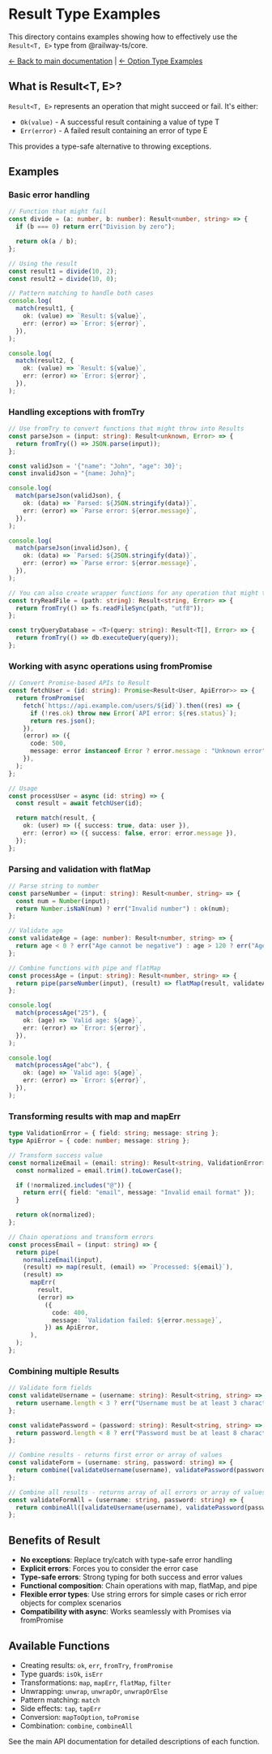 # Result Type Examples

This directory contains examples showing how to effectively use the `Result<T, E>` type from @railway-ts/core.

[← Back to main documentation](../../README.md) | [← Option Type Examples](../option/OPTION.md)

## What is Result<T, E>?

`Result<T, E>` represents an operation that might succeed or fail. It's either:

- `Ok(value)` - A successful result containing a value of type T
- `Err(error)` - A failed result containing an error of type E

This provides a type-safe alternative to throwing exceptions.

## Examples

### Basic error handling

```typescript
// Function that might fail
const divide = (a: number, b: number): Result<number, string> => {
  if (b === 0) return err("Division by zero");

  return ok(a / b);
};

// Using the result
const result1 = divide(10, 2);
const result2 = divide(10, 0);

// Pattern matching to handle both cases
console.log(
  match(result1, {
    ok: (value) => `Result: ${value}`,
    err: (error) => `Error: ${error}`,
  }),
);

console.log(
  match(result2, {
    ok: (value) => `Result: ${value}`,
    err: (error) => `Error: ${error}`,
  }),
);
```

### Handling exceptions with fromTry

```typescript
// Use fromTry to convert functions that might throw into Results
const parseJson = (input: string): Result<unknown, Error> => {
  return fromTry(() => JSON.parse(input));
};

const validJson = '{"name": "John", "age": 30}';
const invalidJson = "{name: John}";

console.log(
  match(parseJson(validJson), {
    ok: (data) => `Parsed: ${JSON.stringify(data)}`,
    err: (error) => `Parse error: ${error.message}`,
  }),
);

console.log(
  match(parseJson(invalidJson), {
    ok: (data) => `Parsed: ${JSON.stringify(data)}`,
    err: (error) => `Parse error: ${error.message}`,
  }),
);

// You can also create wrapper functions for any operation that might throw
const tryReadFile = (path: string): Result<string, Error> => {
  return fromTry(() => fs.readFileSync(path, "utf8"));
};

const tryQueryDatabase = <T>(query: string): Result<T[], Error> => {
  return fromTry(() => db.executeQuery(query));
};
```

### Working with async operations using fromPromise

```typescript
// Convert Promise-based APIs to Result
const fetchUser = (id: string): Promise<Result<User, ApiError>> => {
  return fromPromise(
    fetch(`https://api.example.com/users/${id}`).then((res) => {
      if (!res.ok) throw new Error(`API error: ${res.status}`);
      return res.json();
    }),
    (error) => ({
      code: 500,
      message: error instanceof Error ? error.message : "Unknown error",
    }),
  );
};

// Usage
const processUser = async (id: string) => {
  const result = await fetchUser(id);

  return match(result, {
    ok: (user) => ({ success: true, data: user }),
    err: (error) => ({ success: false, error: error.message }),
  });
};
```

### Parsing and validation with flatMap

```typescript
// Parse string to number
const parseNumber = (input: string): Result<number, string> => {
  const num = Number(input);
  return Number.isNaN(num) ? err("Invalid number") : ok(num);
};

// Validate age
const validateAge = (age: number): Result<number, string> => {
  return age < 0 ? err("Age cannot be negative") : age > 120 ? err("Age cannot be greater than 120") : ok(age);
};

// Combine functions with pipe and flatMap
const processAge = (input: string): Result<number, string> => {
  return pipe(parseNumber(input), (result) => flatMap(result, validateAge));
};

console.log(
  match(processAge("25"), {
    ok: (age) => `Valid age: ${age}`,
    err: (error) => `Error: ${error}`,
  }),
);

console.log(
  match(processAge("abc"), {
    ok: (age) => `Valid age: ${age}`,
    err: (error) => `Error: ${error}`,
  }),
);
```

### Transforming results with map and mapErr

```typescript
type ValidationError = { field: string; message: string };
type ApiError = { code: number; message: string };

// Transform success value
const normalizeEmail = (email: string): Result<string, ValidationError> => {
  const normalized = email.trim().toLowerCase();

  if (!normalized.includes("@")) {
    return err({ field: "email", message: "Invalid email format" });
  }

  return ok(normalized);
};

// Chain operations and transform errors
const processEmail = (input: string) => {
  return pipe(
    normalizeEmail(input),
    (result) => map(result, (email) => `Processed: ${email}`),
    (result) =>
      mapErr(
        result,
        (error) =>
          ({
            code: 400,
            message: `Validation failed: ${error.message}`,
          }) as ApiError,
      ),
  );
};
```

### Combining multiple Results

```typescript
// Validate form fields
const validateUsername = (username: string): Result<string, string> => {
  return username.length < 3 ? err("Username must be at least 3 characters") : ok(username);
};

const validatePassword = (password: string): Result<string, string> => {
  return password.length < 8 ? err("Password must be at least 8 characters") : ok(password);
};

// Combine results - returns first error or array of values
const validateForm = (username: string, password: string) => {
  return combine([validateUsername(username), validatePassword(password)]);
};

// Combine all results - returns array of all errors or array of values
const validateFormAll = (username: string, password: string) => {
  return combineAll([validateUsername(username), validatePassword(password)]);
};
```

## Benefits of Result

- **No exceptions**: Replace try/catch with type-safe error handling
- **Explicit errors**: Forces you to consider the error case
- **Type-safe errors**: Strong typing for both success and error values
- **Functional composition**: Chain operations with map, flatMap, and pipe
- **Flexible error types**: Use string errors for simple cases or rich error objects for complex scenarios
- **Compatibility with async**: Works seamlessly with Promises via fromPromise

## Available Functions

- Creating results: `ok`, `err`, `fromTry`, `fromPromise`
- Type guards: `isOk`, `isErr`
- Transformations: `map`, `mapErr`, `flatMap`, `filter`
- Unwrapping: `unwrap`, `unwrapOr`, `unwrapOrElse`
- Pattern matching: `match`
- Side effects: `tap`, `tapErr`
- Conversion: `mapToOption`, `toPromise`
- Combination: `combine`, `combineAll`

See the main API documentation for detailed descriptions of each function.

